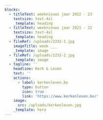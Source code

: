```yaml
---
blocks:
  - titleText: weeknieuws jaar 2022 - 23
    textsize: text-4xl
    _template: heading
  - titleText: weeknieuws jaar 2021 - 22
    textsize: text-4xl
    _template: heading
  - fileRef: /uploads/2232-1.jpg
    imageTitle: week ___
    _template: image
  - fileRef: /uploads/2232-2.jpg
    _template: image
  - tagline: ''
    headline: Kerk & Leven
    text: ''
    actions:
      - label: kerkenleven.be
        type: button
        icon: true
        link: 'https://www.kerkenleven.be/'
    image:
      src: /uploads/kerkenleven.jpg
    _template: hero
---
```


